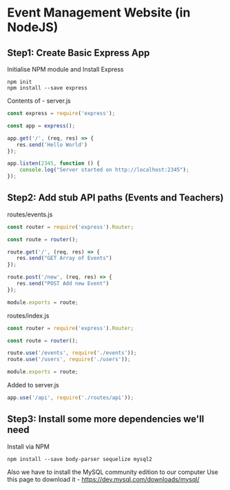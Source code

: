 # Event Management Website (in NodeJS)

## Step1: Create Basic Express App

Initialise NPM module and Install Express

```shell
npm init
npm install --save express
```

Contents of - server.js

```js
const express = require('express');

const app = express();

app.get('/', (req, res) => {
   res.send('Hello World')
});

app.listen(2345, function () {
    console.log("Server started on http://localhost:2345");
});
```

## Step2: Add stub API paths (Events and Teachers)

routes/events.js
```js
const router = require('express').Router;

const route = router();

route.get('/', (req, res) => {
   res.send("GET Array of Events")
});

route.post('/new', (req, res) => {
   res.send("POST Add new Event")
});

module.exports = route;
```

routes/index.js
```js
const router = require('express').Router;

const route = router();

route.use('/events', require('./events'));
route.use('/users', require('./users'));

module.exports = route;
```

Added to server.js

```js
app.use('/api', require('./routes/api'));
```

## Step3: Install some more dependencies we'll need

Install via NPM
```shell
npm install --save body-parser sequelize mysql2
```


Also we have to install the MySQL community edition to our computer
Use this page to download it -
<https://dev.mysql.com/downloads/mysql/>


